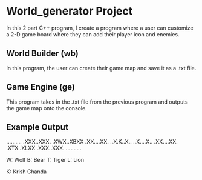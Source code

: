 # World_generator Project
In this 2 part C++ program, I create a program where a user can customize a 2-D game board where they can add their player icon and enemies.

## World Builder (wb)
In this program, the user can create their game map and save it as a .txt file.

## Game Engine (ge)
This program takes in the .txt file from the previous program and outputs the game map onto the console.

## Example Output
..........
.XXX..XXX.
.XWX..XBXX
.XX....XX.
..X.K..X..
..X....X..
.XX....XX.
.XTX..XLXX
.XXX..XXX.
..........

W: Wolf
B: Bear
T: Tiger
L: Lion

K: Krish Chanda
